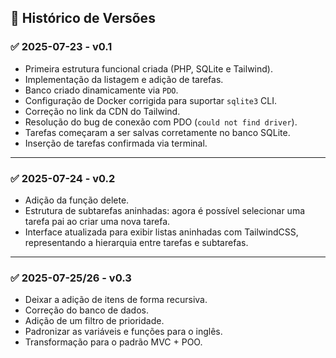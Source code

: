 ## 📅 Histórico de Versões

### ✅ 2025-07-23 - v0.1

- Primeira estrutura funcional criada (PHP, SQLite e Tailwind).
- Implementação da listagem e adição de tarefas.
- Banco criado dinamicamente via `PDO`.
- Configuração de Docker corrigida para suportar `sqlite3` CLI.
- Correção no link da CDN do Tailwind.
- Resolução do bug de conexão com PDO (`could not find driver`).
- Tarefas começaram a ser salvas corretamente no banco SQLite.
- Inserção de tarefas confirmada via terminal.

---

### ✅ 2025-07-24 - v0.2

- Adição da função delete.
- Estrutura de subtarefas aninhadas: agora é possível selecionar uma tarefa pai ao criar uma nova tarefa.
- Interface atualizada para exibir listas aninhadas com TailwindCSS, representando a hierarquia entre tarefas e subtarefas.

---

### ✅ 2025-07-25/26 - v0.3

- Deixar a adição de itens de forma recursiva.
- Correção do banco de dados.
- Adição de um filtro de prioridade.
- Padronizar as variáveis e funções para o inglês.
- Transformação para o padrão MVC + POO.
